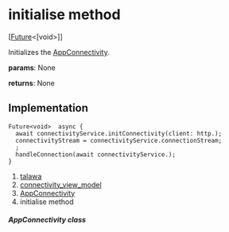 
<div>

# initialise method

</div>


[[Future](https://api.flutter.dev/flutter/dart-core/Future-class.html)\<[void\>]]




Initializes the
[AppConnectivity](../../view_model_connectivity_view_model/AppConnectivity-class.html).

**params**: None

**returns**: None



## Implementation

``` language-dart
Future<void>  async {
  await connectivityService.initConnectivity(client: http.);
  connectivityStream = connectivityService.connectionStream;
  ;
  handleConnection(await connectivityService.);
}
```







1.  [talawa](../../index.html)
2.  [connectivity_view_model](../../view_model_connectivity_view_model/)
3.  [AppConnectivity](../../view_model_connectivity_view_model/AppConnectivity-class.html)
4.  initialise method

##### AppConnectivity class








